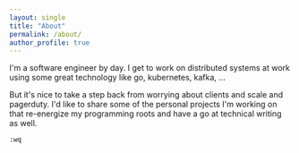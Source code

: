 ```yaml
---
layout: single
title: "About"
permalink: /about/
author_profile: true
---
```


I'm a software engineer by day. I get to work on distributed systems at work using some great technology like go, kubernetes, kafka, ...

But it's nice to take a step back from worrying about clients and scale and pagerduty. I'd like to share some of the personal projects I'm working on that re-energize my programming roots and have a go at technical writing as well.

`:wq`